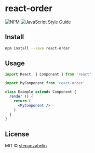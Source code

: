 # react-order

> 

[![NPM](https://img.shields.io/npm/v/react-order.svg)](https://www.npmjs.com/package/react-order) [![JavaScript Style Guide](https://img.shields.io/badge/code_style-standard-brightgreen.svg)](https://standardjs.com)

## Install

```bash
npm install --save react-order
```

## Usage

```jsx
import React, { Component } from 'react'

import MyComponent from 'react-order'

class Example extends Component {
  render () {
    return (
      <MyComponent />
    )
  }
}
```

## License

MIT © [stepanzabelin](https://github.com/stepanzabelin)
